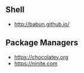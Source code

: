 Shell
-----

* http://babun.github.io/


Package Managers
----------------

* https://chocolatey.org
* https://ninite.com
